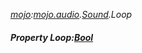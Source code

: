 _[mojo](../../modules/mojo/mojo-module.md):[mojo.audio](../../modules/mojo/mojo-audio.md).[Sound](../../modules/mojo/mojo-audio-sound.md).Loop_
##### Property Loop:[Bool](../../modules/wonkey/wonkey-types-bool.md)
